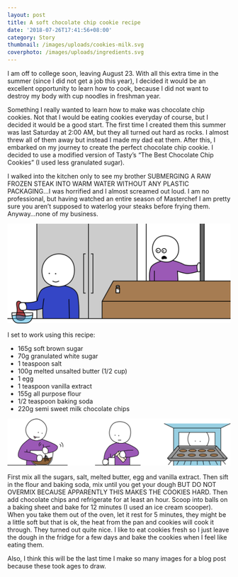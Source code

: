 ```yaml
---
layout: post
title: A soft chocolate chip cookie recipe
date: '2018-07-26T17:41:56+08:00'
category: Story
thumbnail: /images/uploads/cookies-milk.svg
coverphoto: /images/uploads/ingredients.svg
---
```

I am off to college soon, leaving August 23. With all this extra time in the summer (since I did not get a job this year), I decided it would be an excellent opportunity to learn how to cook, because I did not want to destroy my body with cup noodles in freshman year. 

Something I really wanted to learn how to make was chocolate chip cookies. Not that I would be eating cookies everyday of course, but I decided it would be a good start. The first time I created them this summer was last Saturday at 2:00 AM, but they all turned out hard as rocks. I almost threw all of them away but instead I made my dad eat them. After this, I embarked on my journey to create the perfect chocolate chip cookie. I decided to use a modified version of Tasty’s “The Best Chocolate Chip Cookies” (I used less granulated sugar).

I walked into the kitchen only to see my brother SUBMERGING A RAW FROZEN STEAK INTO WARM WATER WITHOUT ANY PLASTIC PACKAGING...I was horrified and I almost screamed out loud. I am no professional, but having watched an entire season of Masterchef I am pretty sure you aren’t supposed to waterlog your steaks before frying them. Anyway…none of my business. 

![Steak in water](/images/uploads/steak.svg)

I set to work using this recipe: 

* 165g soft brown sugar
* 70g granulated white sugar
* 1 teaspoon salt
* 100g melted unsalted butter (1/2 cup)
* 1 egg
* 1 teaspoon vanilla extract
* 155g all purpose flour
* 1/2 teaspoon baking soda
* 220g semi sweet milk chocolate chips 

![Making cookies](/images/uploads/making-cookies.svg)

First mix all the sugars, salt, melted butter, egg and vanilla extract. Then sift in the flour and baking soda, mix until you get your dough BUT DO NOT OVERMIX BECAUSE APPARENTLY THIS MAKES THE COOKIES HARD. Then add chocolate chips and refrigerate for at least an hour. Scoop into balls on a baking sheet and bake for 12 minutes (I used an ice cream scooper). When you take them out of the oven, let it rest for 5 minutes, they might be a little soft but that is ok, the heat from the pan and cookies will cook it through. They turned out quite nice. I like to eat cookies fresh so I just leave the dough in the fridge for a few days and bake the cookies when I feel like eating them.

Also, I think this will be the last time I make so many images for a blog post because these took ages to draw.
